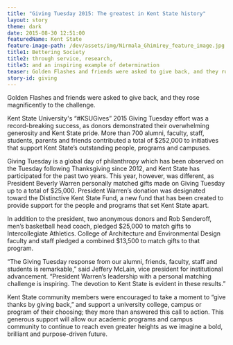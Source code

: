```yaml
---
title: "Giving Tuesday 2015: The greatest in Kent State history"
layout: story
theme: dark
date: 2015-08-30 12:51:00
featuredName: Kent State
feature-image-path: /dev/assets/img/Nirmala_Ghimirey_feature_image.jpg
title1: Bettering Society
title2: through service, research,
title3: and an inspiring example of determination
teaser: Golden Flashes and friends were asked to give back, and they rose magnificently to the challenge.
story-id: giving
---
```

Golden Flashes and friends were asked to give back, and they rose magnificently to the challenge.

Kent State University's “#KSUGives” 2015 Giving Tuesday effort was a record-breaking success, as donors demonstrated their overwhelming generosity and Kent State pride. More than 700 alumni, faculty, staff, students, parents and friends contributed a total of $252,000 to initiatives that support Kent State’s outstanding people, programs and campuses.

Giving Tuesday is a global day of philanthropy which has been observed on the Tuesday following Thanksgiving since 2012, and Kent State has participated for the past two years. This year, however, was different, as President Beverly Warren personally matched gifts made on Giving Tuesday up to a total of $25,000.  President Warren’s donation was designated toward the Distinctive Kent State Fund, a new fund that has been created to provide support for the people and programs that set Kent State apart.

In addition to the president, two anonymous donors and Rob Senderoff, men’s basketball head coach, pledged $25,000 to match gifts to Intercollegiate Athletics. College of Architecture and Environmental Design faculty and staff pledged a combined $13,500 to match gifts to that program.

“The Giving Tuesday response from our alumni, friends, faculty, staff and students is remarkable,” said Jeffery McLain, vice president for institutional advancement. “President Warren’s leadership with a personal matching challenge is inspiring. The devotion to Kent State is evident in these results.”

Kent State community members were encouraged to take a moment to “give thanks by giving back,” and support a university college, campus or program of their choosing; they more than answered this call to action. This generous support will allow our academic programs and campus community to continue to reach even greater heights as we imagine a bold, brilliant and purpose-driven future.
